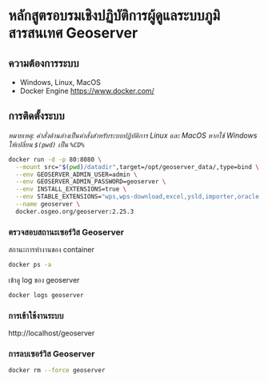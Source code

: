# หลักสูตรอบรมเชิงปฏิบัติการผู้ดูแลระบบภูมิสารสนเทศ Geoserver

## ความต้องการระบบ

- Windows, Linux, MacOS
- Docker Engine https://www.docker.com/

## การติดตั้งระบบ

_หมายเหตุ: คำสั่งด้านล่างเป็นคำสั่งสำหรับระบบปฏิบัติการ Linux และ MacOS หากใช้ Windows ให้เปลี่ยน `$(pwd)` เป็น `%CD%`_
```bash
docker run -d -p 80:8080 \
  --mount src="$(pwd)/datadir",target=/opt/geoserver_data/,type=bind \
  --env GEOSERVER_ADMIN_USER=admin \
  --env GEOSERVER_ADMIN_PASSWORD=geoserver \
  --env INSTALL_EXTENSIONS=true \
  --env STABLE_EXTENSIONS="wps,wps-download,excel,ysld,importer,oracle,sqlserver,authkey" \
  --name geoserver \
  docker.osgeo.org/geoserver:2.25.3

```


### ตรวจสอบสถานะเซอร์วิส Geoserver

สถานะการทำงานของ container
```bash
docker ps -a
```

เข้าดู log ของ geoserver

```bash
docker logs geoserver
```



### การเข้าใช้งานระบบ

http://localhost/geoserver


### การลบเซอร์วิส Geoserver

```bash
docker rm --force geoserver
```